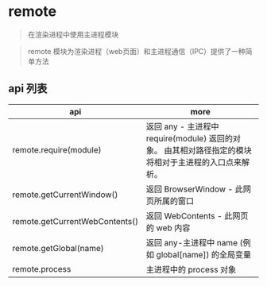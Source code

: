 # remote

> 在渲染进程中使用主进程模块

> remote 模块为渲染进程（web页面）和主进程通信（IPC）提供了一种简单方法

## api 列表

| api                            | more                                                                                                 |
| ------------------------------ | ---------------------------------------------------------------------------------------------------- |
| remote.require(module)         | 返回 any - 主进程中require(module) 返回的对象。 由其相对路径指定的模块将相对于主进程的入口点来解析。 |
| remote.getCurrentWindow()      | 返回 BrowserWindow - 此网页所属的窗口                                                                |
| remote.getCurrentWebContents() | 返回 WebContents - 此网页的 web 内容                                                                 |
| remote.getGlobal(name)         | 返回 any-主进程中 name (例如 global[name]) 的全局变量                                                |
| remote.process                 | 主进程中的 process 对象                                                                              |